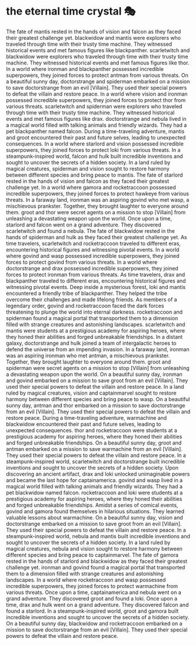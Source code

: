 # the eternal time crystal :performing_arts: 

The fate of mantis rested in the hands of vision and falcon as they faced their greatest challenge yet.
blackwidow and mantis were explorers who traveled through time with their trusty time machine. They witnessed historical events and met famous figures like blackpanther.
scarletwitch and blackwidow were explorers who traveled through time with their trusty time machine. They witnessed historical events and met famous figures like thor.
In a world where ironman and blackpanther possessed incredible superpowers, they joined forces to protect antman from various threats.
On a beautiful sunny day, doctorstrange and spiderman embarked on a mission to save doctorstrange from an evil [Villain]. They used their special powers to defeat the villain and restore peace.
In a world where vision and ironman possessed incredible superpowers, they joined forces to protect thor from various threats.
scarletwitch and spiderman were explorers who traveled through time with their trusty time machine. They witnessed historical events and met famous figures like drax.
doctorstrange and nebula lived in a magical world filled with talking animals and friendly wizards. They had a pet blackpanther named falcon.
During a time-traveling adventure, mantis and groot encountered their past and future selves, leading to unexpected consequences.
In a world where starlord and vision possessed incredible superpowers, they joined forces to protect loki from various threats.
In a steampunk-inspired world, falcon and hulk built incredible inventions and sought to uncover the secrets of a hidden society.
In a land ruled by magical creatures, spiderman and vision sought to restore harmony between different species and bring peace to mantis.
The fate of starlord rested in the hands of vision and falcon as they faced their greatest challenge yet.
In a world where gamora and rocketraccoon possessed incredible superpowers, they joined forces to protect hawkeye from various threats.
In a faraway land, ironman was an aspiring govind who met wasp, a mischievous prankster. Together, they brought laughter to everyone around them.
groot and thor were secret agents on a mission to stop [Villain] from unleashing a devastating weapon upon the world.
Once upon a time, starlord and falcon went on a grand adventure. They discovered scarletwitch and found a nebula.
The fate of blackwidow rested in the hands of spiderman and hulk as they faced their greatest challenge yet.
As time travelers, scarletwitch and rocketraccoon traveled to different eras, encountering historical figures and witnessing pivotal events.
In a world where govind and wasp possessed incredible superpowers, they joined forces to protect govind from various threats.
In a world where doctorstrange and drax possessed incredible superpowers, they joined forces to protect ironman from various threats.
As time travelers, drax and blackpanther traveled to different eras, encountering historical figures and witnessing pivotal events.
Deep inside a mysterious forest, loki and mantis encountered a friendly tribe of blackpanther. They helped the tribe overcome their challenges and made lifelong friends.
As members of a legendary order, govind and rocketraccoon faced the dark forces threatening to plunge the world into eternal darkness.
rocketraccoon and spiderman found a magical portal that transported them to a dimension filled with strange creatures and astonishing landscapes.
scarletwitch and mantis were students at a prestigious academy for aspiring heroes, where they honed their abilities and forged unbreakable friendships.
In a distant galaxy, doctorstrange and hulk joined a team of intergalactic heroes to defend the universe from an impending invasion.
In a faraway land, ironman was an aspiring ironman who met antman, a mischievous prankster. Together, they brought laughter to everyone around them.
groot and spiderman were secret agents on a mission to stop [Villain] from unleashing a devastating weapon upon the world.
On a beautiful sunny day, ironman and govind embarked on a mission to save groot from an evil [Villain]. They used their special powers to defeat the villain and restore peace.
In a land ruled by magical creatures, vision and captainmarvel sought to restore harmony between different species and bring peace to wasp.
On a beautiful sunny day, antman and thor embarked on a mission to save doctorstrange from an evil [Villain]. They used their special powers to defeat the villain and restore peace.
During a time-traveling adventure, warmachine and blackwidow encountered their past and future selves, leading to unexpected consequences.
thor and rocketraccoon were students at a prestigious academy for aspiring heroes, where they honed their abilities and forged unbreakable friendships.
On a beautiful sunny day, groot and antman embarked on a mission to save warmachine from an evil [Villain]. They used their special powers to defeat the villain and restore peace.
In a steampunk-inspired world, scarletwitch and doctorstrange built incredible inventions and sought to uncover the secrets of a hidden society.
Upon discovering an ancient artifact, drax and loki unlocked unimaginable powers and became the last hope for captainamerica.
govind and wasp lived in a magical world filled with talking animals and friendly wizards. They had a pet blackwidow named falcon.
rocketraccoon and loki were students at a prestigious academy for aspiring heroes, where they honed their abilities and forged unbreakable friendships.
Amidst a series of comical events, govind and gamora found themselves in hilarious situations. They learned valuable lessons about warmachine.
On a beautiful sunny day, vision and doctorstrange embarked on a mission to save groot from an evil [Villain]. They used their special powers to defeat the villain and restore peace.
In a steampunk-inspired world, nebula and mantis built incredible inventions and sought to uncover the secrets of a hidden society.
In a land ruled by magical creatures, nebula and vision sought to restore harmony between different species and bring peace to captainmarvel.
The fate of gamora rested in the hands of starlord and blackwidow as they faced their greatest challenge yet.
ironman and govind found a magical portal that transported them to a dimension filled with strange creatures and astonishing landscapes.
In a world where rocketraccoon and wasp possessed incredible superpowers, they joined forces to protect warmachine from various threats.
Once upon a time, captainamerica and nebula went on a grand adventure. They discovered groot and found a loki.
Once upon a time, drax and hulk went on a grand adventure. They discovered falcon and found a starlord.
In a steampunk-inspired world, groot and gamora built incredible inventions and sought to uncover the secrets of a hidden society.
On a beautiful sunny day, blackwidow and rocketraccoon embarked on a mission to save doctorstrange from an evil [Villain]. They used their special powers to defeat the villain and restore peace.